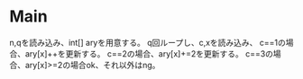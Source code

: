 # Main
n,qを読み込み、int[] aryを用意する。
q回ループし、c,xを読み込み、
c==1の場合、ary[x]++を更新する。
c==2の場合、ary[x]+=2を更新する。
c==3の場合、ary[x]>=2の場合ok、それ以外はng。
